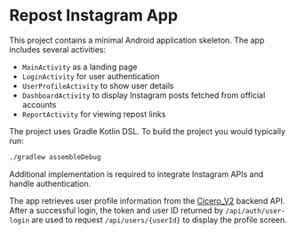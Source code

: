 # Repost Instagram App

This project contains a minimal Android application skeleton. The app includes several activities:

- `MainActivity` as a landing page
- `LoginActivity` for user authentication
- `UserProfileActivity` to show user details
- `DashboardActivity` to display Instagram posts fetched from official accounts
- `ReportActivity` for viewing repost links

The project uses Gradle Kotlin DSL. To build the project you would typically run:

```bash
./gradlew assembleDebug
```

Additional implementation is required to integrate Instagram APIs and handle authentication.

The app retrieves user profile information from the [Cicero_V2](https://github.com/cicero78M/Cicero_V2) backend API.
After a successful login, the token and user ID returned by `/api/auth/user-login`
are used to request `/api/users/{userId}` to display the profile screen.
